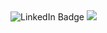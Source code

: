   <div id="badges">
    <img src="https://img.shields.io/badge/LinkedIn-Maelan%20Sarrazin-blue?style=flat-square" alt="LinkedIn Badge"/>
    <img src="https://img.shields.io/twitter/url?color=Green&label=M0on_secu&logo=Twitter&logoColor=green&style=flat-square&url=https%3A%2F%2Ftwitter.com%2FM0on_secu"/>
    <img src="https://komarev.com/ghpvc/?username=maelansecu&style=flat-square&color=blue" alt=""/>
  </div>
